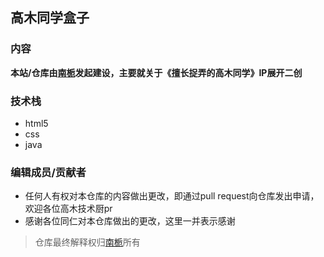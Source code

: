 ## 高木同学盒子
### 内容
**本站/仓库由[南栀](https://space.bilibili.com/496009437)发起建设，主要就关于《擅长捉弄的高木同学》IP展开二创**
### 技术栈
* html5
* css
* java
### 编辑成员/贡献者
* 任何人有权对本仓库的内容做出更改，即通过pull request向仓库发出申请，欢迎各位高木技术厨pr
* 感谢各位同仁对本仓库做出的更改，这里一并表示感谢

> 仓库最终解释权归[南栀](https://space.bilibili.com/496009437)所有